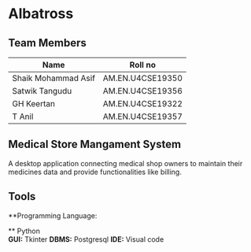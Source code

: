 # Albatross

## Team Members
| **Name**            | **Roll no**      |
|---------------------|------------------|
| Shaik Mohammad Asif | AM.EN.U4CSE19350 |
| Satwik Tangudu      | AM.EN.U4CSE19356 |
| GH Keertan          | AM.EN.U4CSE19322 |
| T Anil              | AM.EN.U4CSE19357 |

## Medical Store Mangament System

A desktop application connecting medical shop owners to maintain their medicines data and provide functionalities like billing.

## Tools

**Programming Language:


** Python <br />
**GUI:** Tkinter
**DBMS:** Postgresql
**IDE:** Visual code
